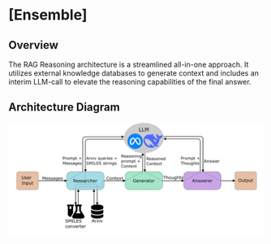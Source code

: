 # [Ensemble]

## Overview

The RAG Reasoning architecture is a streamlined all-in-one approach. It utilizes external knowledge databases to generate context and includes an interim LLM-call to elevate the reasoning capabilities of the final answer.

## Architecture Diagram

![Architecture Diagram](flowchart_RAG_reasoning.png)